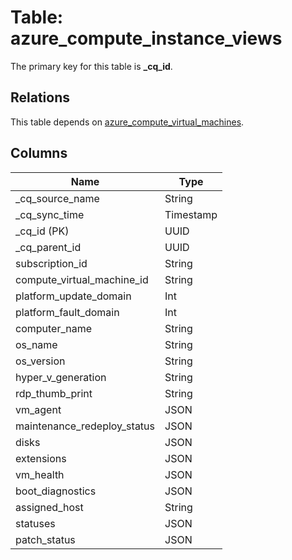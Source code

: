 # Table: azure_compute_instance_views



The primary key for this table is **_cq_id**.

## Relations
This table depends on [azure_compute_virtual_machines](azure_compute_virtual_machines.md).

## Columns
| Name          | Type          |
| ------------- | ------------- |
|_cq_source_name|String|
|_cq_sync_time|Timestamp|
|_cq_id (PK)|UUID|
|_cq_parent_id|UUID|
|subscription_id|String|
|compute_virtual_machine_id|String|
|platform_update_domain|Int|
|platform_fault_domain|Int|
|computer_name|String|
|os_name|String|
|os_version|String|
|hyper_v_generation|String|
|rdp_thumb_print|String|
|vm_agent|JSON|
|maintenance_redeploy_status|JSON|
|disks|JSON|
|extensions|JSON|
|vm_health|JSON|
|boot_diagnostics|JSON|
|assigned_host|String|
|statuses|JSON|
|patch_status|JSON|